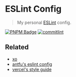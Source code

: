 # ESLint Config

> My personal [ESLint](https://eslint.org/) config.

[![PNPM Badge](https://img.shields.io/badge/developed%20by-pnpm-black)](https://pnpm.io/)
[![commitlint](https://img.shields.io/badge/commitlint-v1.0.0-black)](https://www.conventionalcommits.org/en/v1.0.0/)

## Related

- [xo](https://github.com/xojs/xo)
- [antfu's eslint config](https://github.com/antfu/eslint-config)
- [vercel's style guide](https://github.com/vercel/style-guide)
